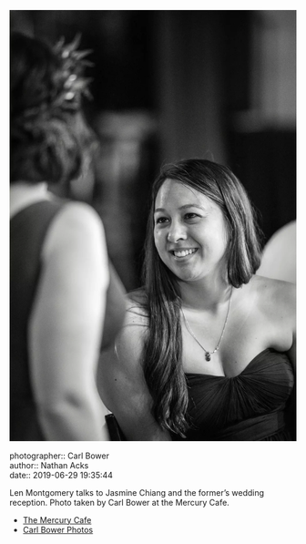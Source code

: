 ![Len Montgomery talks to Jasmine Chiang](assets/2019-06-29-set-3-the-reception-57.webp)

photographer:: Carl Bower  
author:: Nathan Acks  
date:: 2019-06-29 19:35:44

Len Montgomery talks to Jasmine Chiang and the former’s wedding reception. Photo taken by Carl Bower at the Mercury Cafe.

* [The Mercury Cafe](http://mercurycafe.com)
* [Carl Bower Photos](https://carlbowerphotos.com)
